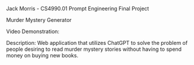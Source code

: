Jack Morris - CS4990.01 Prompt Engineering
Final Project

Murder Mystery Generator

Video Demonstration:

Description: Web application that utilizes ChatGPT to solve the problem of people desiring to read murder mystery stories without having to spend money on buying new books.
